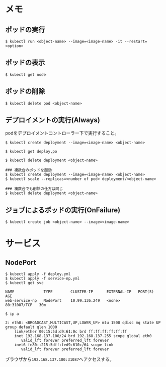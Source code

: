 # メモ
## ポッドの実行
```
$ kubectl run <object-name> --image=<image-name> -it --restart=<option>
```
## ポッドの表示
```
$ kubectl get node
```
## ポッドの削除
```
$ kubectl delete pod <object-name>
```
## デプロイメントの実行(Always)
podをデプロイメントコントローラー下で実行すること。
```
$ kubectl create deployment --image=<image-name> <object-name>
```
```
$ kubectl get deploy,po
```
```
$ kubectl delete deployment <object-name>
```
```
### 複数台のポッドを起動
$ kubectl create deployment --image=<image-name> <object-name>
$ kubectl scale --replicas=<number of pod> deployment/<object-name>
```
```
### 複数台でも削除の仕方は同じ
$ kubectl delete deployment <object-name>
```
## ジョブによるポッドの実行(OnFailure)
```
$ kubectl create job <object-name> --image=<image-name>
```


# サービス
## NodePort
```
$ kubectl apply -f deploy.yml
$ kubectl apply -f service-np.yml
$ kubectl get svc
```
```
NAME             TYPE        CLUSTER-IP      EXTERNAL-IP   PORT(S)        AGE
web-service-np   NodePort    10.99.136.249   <none>        80:31087/TCP   30m
```
```
$ ip a
```
```
2: eth0: <BROADCAST,MULTICAST,UP,LOWER_UP> mtu 1500 qdisc mq state UP group default qlen 1000
    link/ether 00:15:5d:d9:61:0c brd ff:ff:ff:ff:ff:ff
    inet 192.168.137.100/24 brd 192.168.137.255 scope global eth0
       valid_lft forever preferred_lft forever
    inet6 fe80::215:5dff:fed9:610c/64 scope link
       valid_lft forever preferred_lft forever
```
ブラウザから`192.168.137.100:31087`へアクセスする。
